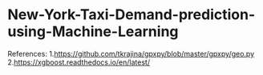 # New-York-Taxi-Demand-prediction-using-Machine-Learning

References:
1.https://github.com/tkrajina/gpxpy/blob/master/gpxpy/geo.py <br>
2.https://xgboost.readthedocs.io/en/latest/
